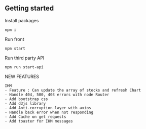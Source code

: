 ## Getting started

Install packages

```
npm i
```

Run front
```
npm start
```

Run third party API 
```
npm run start-api
```

NEW FEATURES
```
IHM
- Feature : Can update the array of stocks and refresh Chart
- Handle 404, 500, 403 errors with node Router
- Add bootstrap css
- Add d3js library
- Add Anti-corruption layer with axios
- Handle back error when not responding
- Add Cache on get requests
- Add toaster for IHM messages
